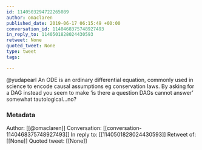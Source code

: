 ```yaml
---
id: 1140503294722265089
author: omaclaren
published_date: 2019-06-17 06:15:49 +00:00
conversation_id: 1140468375748927493
in_reply_to: 1140501828024430593
retweet: None
quoted_tweet: None
type: tweet
tags:

---
```


@yudapearl An ODE is an ordinary differential equation, commonly used in science to encode causal assumptions eg conservation laws. By asking for a DAG instead you seem to make ‘is there a question DAGs cannot answer’ somewhat tautological...no?

### Metadata

Author: [[@omaclaren]]
Conversation: [[conversation-1140468375748927493]]
In reply to: [[1140501828024430593]]
Retweet of: [[None]]
Quoted tweet: [[None]]
